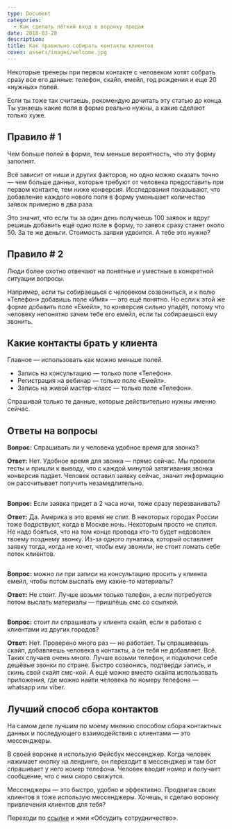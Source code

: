 ```yaml
---
type: Document
categories:
  - Как сделать лёгкий вход в воронку продаж
date: 2018-03-28
description: 
title: Как правильно собирать контакты клиентов
cover: assets/images/welcome.jpg
---
```

Некоторые тренеры при первом контакте с человеком хотят собрать сразу все его данные: телефон, скайп, емейл, год рождения и еще 20 «нужных» полей.

Если ты тоже так считаешь, рекомендую дочитать эту статью до конца. Ты узнаешь какие поля в форме реально нужны, а какие сделают только хуже.

## Правило # 1

Чем больше полей в форме, тем меньше вероятность, что эту форму заполнят.

Всё зависит от ниши и других факторов, но одно можно сказать точно — чем больше данных, которые требуют от человека предоставить при первом контакте, тем ниже конверсия. Исследования показывают, что добавление каждого нового поля в форму уменьшает количество заявок примерно в два раза.

Это значит, что если ты за один день получаешь 100 заявок и вдруг решишь добавить ещё одно поле в форму, то заявок сразу станет около 50. За те же деньги. Стоимость заявки удвоится. А тебе это нужно?

## Правило # 2

Люди более охотно отвечают на понятные и уместные в конкретной ситуации вопросы.

Например, если ты собираешься с человеком созвониться, и к полю «Телефон» добавишь поле «Имя» — это ещё понятно. Но если к этой же форме добавить поле «Емейл», то конверсия сильно упадёт, потому что человеку непонятно зачем тебе его емейл, если ты собираешься ему звонить.

## Какие контакты брать у клиента

Главное — использовать как можно меньше полей. 

* Запись на консультацию — только поле «Телефон». 
* Регистрация на вебинар — только поле «Емейл». 
* Запись на живой мастер-класс — только поле «Телефон».

Спрашивай только те данные, которые действительно нужны именно сейчас.

## Ответы на вопросы

__Вопрос:__ Спрашивать ли у человека удобное время для звонка?

__Ответ:__ Нет. Удобное время для звонка — прямо сейчас. Мы провели тесты и пришли к выводу, что с каждой минутой затягивания звонка конверсия падает. Человек оставил заявку сейчас, значит информацию он рассчитывает получить незамедлительно.
## 
__Вопрос:__ Если заявка придет в 2 часа ночи, тоже сразу перезванивать?

__Ответ:__ Да. Америка в это время не спит. В некоторых городах России тоже бодрствуют, когда в Москве ночь. Некоторым просто не спится. Не надо бояться, что на том конце провода кто-то будет недоволен твоему позднему звонку. Из-за одного лунатика, который оставляет заявку тогда, когда не хочет, чтобы ему звонили, не стоит ломать себе поток клиентов.
##
__Вопрос:__ можно ли при записи на консультацию просить у клиента емейл, чтобы потом выслать ему какие-то материалы?

__Ответ:__ Не стоит. Лучше возьми только телефон, а если потребуется потом выслать материалы — пришлёшь смс со ссылкой.
##
__Вопрос:__ стоит ли спрашивать у клиента скайп, если я работаю с клиентами из других городов?

__Ответ:__ Нет. Проверено много раз — не работает. Ты спрашиваешь скайп, добавляешь человека в контакты, а он тебя не добавляет. Всё. Таких случаев очень много. Лучше возьми телефон, и подключи себе дешёвые звонки по стране. Быстро созвонись, подтверди запись, и скинь свой скайп смс-кой. А ещё можно вместо скайпа использовать приложения, где можно найти человека по номеру телефона — whatsapp или viber.

## Лучший способ сбора контактов

На самом деле лучшим по моему мнению способом сбора контактных данных и последующего взаимодействия с клиентами — это мессенджеры.

В своей воронке я использую Фейсбук мессенджер. Когда человек нажимает кнопку на лендинге, он переходит в мессенджер и там бот спрашивает у него номер телефона. Человек вводит номер и получает сообщение, что с ним скоро свяжутся.

Мессенджеры — это быстро, удобно и эффективно. Продвигая своих клиентов я тоже использую мессенджеры. Хочешь, я сделаю воронку привлечения клиентов для тебя?

Переходи по [ссылке](https://goo.gl/y1d49x) и жми «Обсудить сотрудничество».
